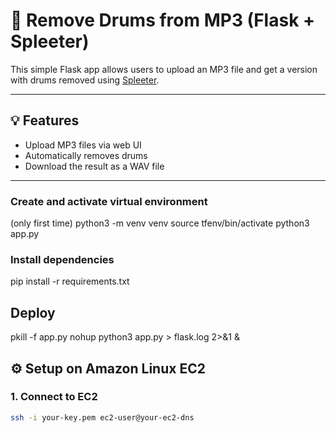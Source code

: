 # 🎵 Remove Drums from MP3 (Flask + Spleeter)

This simple Flask app allows users to upload an MP3 file and get a version with drums removed using [Spleeter](https://github.com/deezer/spleeter).

---

## 💡 Features

- Upload MP3 files via web UI
- Automatically removes drums
- Download the result as a WAV file

---


### Create and activate virtual environment
(only first time) python3 -m venv venv
source tfenv/bin/activate
python3 app.py

### Install dependencies
pip install -r requirements.txt

## Deploy
pkill -f app.py
nohup python3 app.py > flask.log 2>&1 &

## ⚙️ Setup on Amazon Linux EC2

### 1. Connect to EC2

```bash
ssh -i your-key.pem ec2-user@your-ec2-dns
